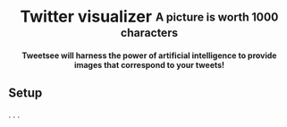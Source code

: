 <h1 align="center">
<br>
  Twitter visualizer
  <span> <sub><sup>A picture is worth 1000 characters</sup></sub></span>
</h1>

<h4 align="center">Tweetsee will harness the power of artificial intelligence to provide images that correspond to your tweets!</h4>

## Setup

. . . 